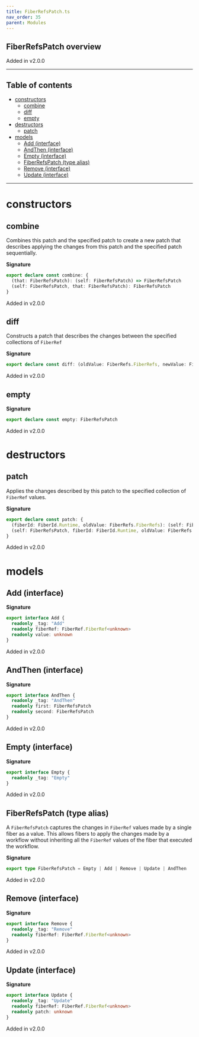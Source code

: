 ```yaml
---
title: FiberRefsPatch.ts
nav_order: 35
parent: Modules
---
```


## FiberRefsPatch overview

Added in v2.0.0

---

<h2 class="text-delta">Table of contents</h2>

- [constructors](#constructors)
  - [combine](#combine)
  - [diff](#diff)
  - [empty](#empty)
- [destructors](#destructors)
  - [patch](#patch)
- [models](#models)
  - [Add (interface)](#add-interface)
  - [AndThen (interface)](#andthen-interface)
  - [Empty (interface)](#empty-interface)
  - [FiberRefsPatch (type alias)](#fiberrefspatch-type-alias)
  - [Remove (interface)](#remove-interface)
  - [Update (interface)](#update-interface)

---

# constructors

## combine

Combines this patch and the specified patch to create a new patch that
describes applying the changes from this patch and the specified patch
sequentially.

**Signature**

```ts
export declare const combine: {
  (that: FiberRefsPatch): (self: FiberRefsPatch) => FiberRefsPatch
  (self: FiberRefsPatch, that: FiberRefsPatch): FiberRefsPatch
}
```

Added in v2.0.0

## diff

Constructs a patch that describes the changes between the specified
collections of `FiberRef`

**Signature**

```ts
export declare const diff: (oldValue: FiberRefs.FiberRefs, newValue: FiberRefs.FiberRefs) => FiberRefsPatch
```

Added in v2.0.0

## empty

**Signature**

```ts
export declare const empty: FiberRefsPatch
```

Added in v2.0.0

# destructors

## patch

Applies the changes described by this patch to the specified collection
of `FiberRef` values.

**Signature**

```ts
export declare const patch: {
  (fiberId: FiberId.Runtime, oldValue: FiberRefs.FiberRefs): (self: FiberRefsPatch) => FiberRefs.FiberRefs
  (self: FiberRefsPatch, fiberId: FiberId.Runtime, oldValue: FiberRefs.FiberRefs): FiberRefs.FiberRefs
}
```

Added in v2.0.0

# models

## Add (interface)

**Signature**

```ts
export interface Add {
  readonly _tag: "Add"
  readonly fiberRef: FiberRef.FiberRef<unknown>
  readonly value: unknown
}
```

Added in v2.0.0

## AndThen (interface)

**Signature**

```ts
export interface AndThen {
  readonly _tag: "AndThen"
  readonly first: FiberRefsPatch
  readonly second: FiberRefsPatch
}
```

Added in v2.0.0

## Empty (interface)

**Signature**

```ts
export interface Empty {
  readonly _tag: "Empty"
}
```

Added in v2.0.0

## FiberRefsPatch (type alias)

A `FiberRefsPatch` captures the changes in `FiberRef` values made by a single
fiber as a value. This allows fibers to apply the changes made by a workflow
without inheriting all the `FiberRef` values of the fiber that executed the
workflow.

**Signature**

```ts
export type FiberRefsPatch = Empty | Add | Remove | Update | AndThen
```

Added in v2.0.0

## Remove (interface)

**Signature**

```ts
export interface Remove {
  readonly _tag: "Remove"
  readonly fiberRef: FiberRef.FiberRef<unknown>
}
```

Added in v2.0.0

## Update (interface)

**Signature**

```ts
export interface Update {
  readonly _tag: "Update"
  readonly fiberRef: FiberRef.FiberRef<unknown>
  readonly patch: unknown
}
```

Added in v2.0.0
